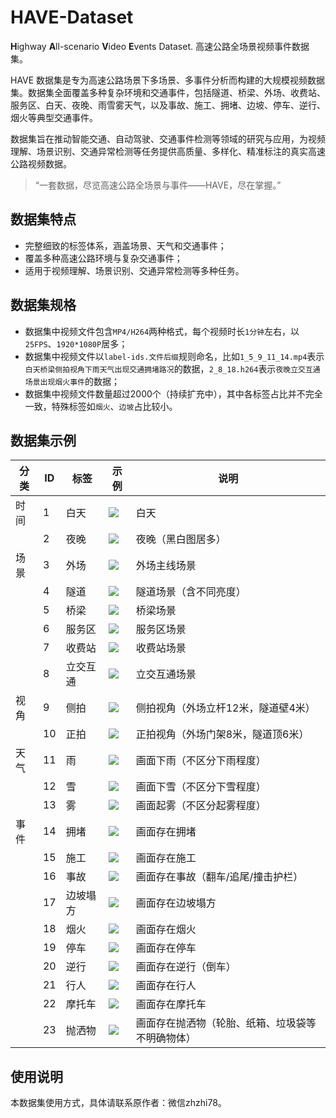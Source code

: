 # HAVE-Dataset
**H**ighway **A**ll-scenario **V**ideo **E**vents Dataset. 高速公路全场景视频事件数据集。

HAVE 数据集是专为高速公路场景下多场景、多事件分析而构建的大规模视频数据集。数据集全面覆盖多种复杂环境和交通事件，包括隧道、桥梁、外场、收费站、服务区、白天、夜晚、雨雪雾天气，以及事故、施工、拥堵、边坡、停车、逆行、烟火等典型交通事件。

数据集旨在推动智能交通、自动驾驶、交通事件检测等领域的研究与应用，为视频理解、场景识别、交通异常检测等任务提供高质量、多样化、精准标注的真实高速公路视频数据。

> “一套数据，尽览高速公路全场景与事件——HAVE，尽在掌握。”

## 数据集特点
- 完整细致的标签体系，涵盖场景、天气和交通事件；
- 覆盖多种高速公路环境与复杂交通事件；
- 适用于视频理解、场景识别、交通异常检测等多种任务。

## 数据集规格
- 数据集中视频文件包含`MP4/H264`两种格式，每个视频时长`1分钟`左右，以`25FPS`、`1920*1080P`居多；
- 数据集中视频文件以`label-ids.文件后缀`规则命名，比如`1_5_9_11_14.mp4`表示`白天桥梁侧拍视角下雨天气出现交通拥堵路况`的数据，`2_8_18.h264`表示`夜晚立交互通场景出现烟火事件`的数据；
- 数据集中视频文件数量超过2000个（持续扩充中），其中各标签占比并不完全一致，特殊标签如`烟火`、`边坡`占比较小。

## 数据集示例
| 分类 | ID | 标签 | 示例 | 说明 |
| --- | --- | --- | --- | --- |
| 时间 | 1 | 白天 | ![](./docs/1.png) | 白天 |
| | 2 | 夜晚 | ![](./docs/2.png) | 夜晚（黑白图居多） |
| 场景 | 3 | 外场 | ![](./docs/3.png) | 外场主线场景 |
| | 4 | 隧道 | ![](./docs/4.png) | 隧道场景（含不同亮度） |
| | 5 | 桥梁 | ![](./docs/5.png) | 桥梁场景 |
| | 6 | 服务区 | ![](./docs/6.png) | 服务区场景 |
| | 7 | 收费站 | ![](./docs/7.png) | 收费站场景 |
| | 8 | 立交互通 | ![](./docs/8.png) | 立交互通场景 |
| 视角 | 9 | 侧拍 | ![](./docs/9.png) | 侧拍视角（外场立杆12米，隧道壁4米） |
| | 10 | 正拍 | ![](./docs/10.png) | 正拍视角（外场门架8米，隧道顶6米） |
| 天气 | 11 | 雨 | ![](./docs/11.png) | 画面下雨（不区分下雨程度） |
| | 12 | 雪 | ![](./docs/12.png) | 画面下雪（不区分下雪程度） |
| | 13 | 雾 | ![](./docs/13.png) | 画面起雾（不区分起雾程度） |
| 事件 | 14 | 拥堵 | ![](./docs/14.png) | 画面存在拥堵 |
| | 15 | 施工 | ![](./docs/15.png) | 画面存在施工 |
| | 16 | 事故 | ![](./docs/16.png) | 画面存在事故（翻车/追尾/撞击护栏） |
| | 17 | 边坡塌方 | ![](./docs/17.png) | 画面存在边坡塌方 |
| | 18 | 烟火 | ![](./docs/18.png) | 画面存在烟火 |
| | 19 | 停车 | ![](./docs/19.png) | 画面存在停车 |
| | 20 | 逆行 | ![](./docs/20.png) | 画面存在逆行（倒车） |
| | 21 | 行人 | ![](./docs/21.png) | 画面存在行人 |
| | 22 | 摩托车 | ![](./docs/22.png) | 画面存在摩托车 |
| | 23 | 抛洒物 | ![](./docs/23.png) | 画面存在抛洒物（轮胎、纸箱、垃圾袋等不明确物体） |

## 使用说明
本数据集使用方式，具体请联系原作者：微信zhzhi78。